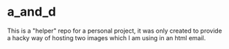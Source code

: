# a_and_d

This is a "helper" repo for a personal project, it was only created to provide a hacky way of hosting two images which I am using in an html email.
